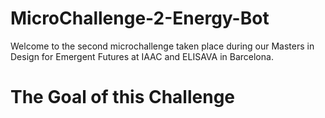 # MicroChallenge-2-Energy-Bot
Welcome to the second microchallenge taken place during our Masters in Design for Emergent Futures at IAAC and ELISAVA in Barcelona.

# The Goal of this Challenge

